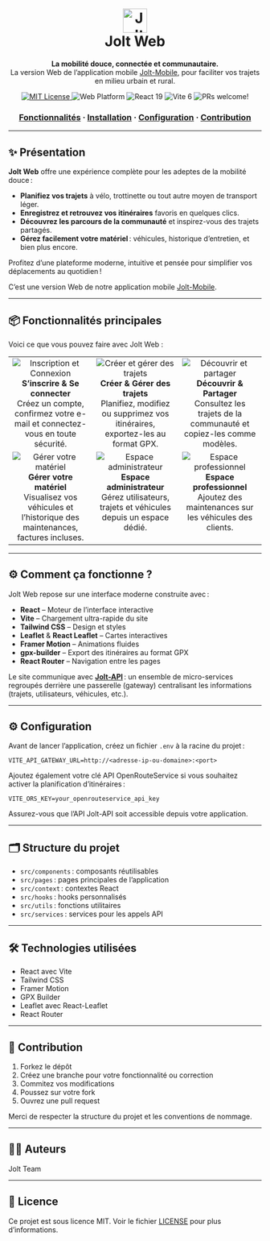 <h1 align="center">
<img src="https://img.icons8.com/color/96/000000/electric-scooter.png" width="48" alt="Jolt Logo"/>
<br>
Jolt Web
</h1>
<p align="center">
<strong>La mobilité douce, connectée et communautaire.</strong><br>
La version Web de l’application mobile <a href="https://github.com/MitryDim/Jolt-Mobile">Jolt-Mobile</a>, pour faciliter vos trajets en milieu urbain et rural.
</p>
<p align="center">
<a href="./LICENSE">
<img src="https://img.shields.io/badge/license-MIT-blue.svg" alt="MIT License" />
</a>
<img src="https://img.shields.io/badge/platform-Web-blue" alt="Web Platform" />
<img src="https://img.shields.io/badge/React-19-61dafb?logo=react&logoColor=white" alt="React 19" />
<img src="https://img.shields.io/badge/Vite-6-646CFF?logo=Vite&logoColor=white" alt="Vite 6" />
<img src="https://img.shields.io/badge/PRs-welcome-brightgreen.svg" alt="PRs welcome!" />
</p>
<h3 align="center">
<a href="#-fonctionnalités">Fonctionnalités</a>
<span> · </span>
<a href="#-installation">Installation</a>
<span> · </span>
<a href="#-configuration">Configuration</a>
<span> · </span>
<a href="#-contribution">Contribution</a>
</h3>

---

## ✨ Présentation

**Jolt Web** offre une expérience complète pour les adeptes de la mobilité douce :

- **Planifiez vos trajets** à vélo, trottinette ou tout autre moyen de transport léger.
- **Enregistrez et retrouvez vos itinéraires** favoris en quelques clics.
- **Découvrez les parcours de la communauté** et inspirez-vous des trajets partagés.
- **Gérez facilement votre matériel** : véhicules, historique d’entretien, et bien plus encore.

Profitez d’une plateforme moderne, intuitive et pensée pour simplifier vos déplacements au quotidien !

C’est une version Web de notre application mobile [Jolt-Mobile](https://github.com/MitryDim/Jolt-Mobile).

---

## 📦 Fonctionnalités principales

Voici ce que vous pouvez faire avec Jolt Web :

<div align="center">

<table>
    <tr>
        <td align="center" valign="top" width="220">
            <img src="https://img.icons8.com/fluency/48/000000/add-user-group-man-man.png" alt="Inscription et Connexion"/><br>
            <b>S’inscrire & Se connecter</b><br>
            Créez un compte, confirmez votre e-mail et connectez-vous en toute sécurité.
        </td>
        <td align="center" valign="top" width="220">
            <img src="https://img.icons8.com/fluency/48/000000/route.png" alt="Créer et gérer des trajets"/><br>
            <b>Créer & Gérer des trajets</b><br>
            Planifiez, modifiez ou supprimez vos itinéraires, exportez-les au format GPX.
        </td>
        <td align="center" valign="top" width="220">
            <img src="https://img.icons8.com/fluency/48/000000/share.png" alt="Découvrir et partager"/><br>
            <b>Découvrir & Partager</b><br>
            Consultez les trajets de la communauté et copiez-les comme modèles.
        </td>
    </tr>
    <tr>
        <td align="center" valign="top" width="220">
            <img src="https://img.icons8.com/fluency/48/000000/scooter.png" alt="Gérer votre matériel"/><br>
            <b>Gérer votre matériel</b><br>
            Visualisez vos véhicules et l’historique des maintenances, factures incluses.
        </td>
        <td align="center" valign="top" width="220">
            <img src="https://img.icons8.com/fluency/48/000000/admin-settings-male.png" alt="Espace administrateur"/><br>
            <b>Espace administrateur</b><br>
            Gérez utilisateurs, trajets et véhicules depuis un espace dédié.
        </td>
        <td align="center" valign="top" width="220">
            <img src="https://img.icons8.com/fluency/48/000000/maintenance.png" alt="Espace professionnel"/><br>
            <b>Espace professionnel</b><br>
            Ajoutez des maintenances sur les véhicules des clients.
        </td>
    </tr>
</table>

</div>

---

## ⚙️ Comment ça fonctionne ?

Jolt Web repose sur une interface moderne construite avec :

- **React** – Moteur de l’interface interactive
- **Vite** – Chargement ultra-rapide du site
- **Tailwind CSS** – Design et styles
- **Leaflet** & **React Leaflet** – Cartes interactives
- **Framer Motion** – Animations fluides
- **gpx-builder** – Export des itinéraires au format GPX
- **React Router** – Navigation entre les pages

Le site communique avec **[Jolt-API](https://github.com/Valt1-0/Jolt-API)** : un ensemble de micro-services regroupés derrière une passerelle (gateway) centralisant les informations (trajets, utilisateurs, véhicules, etc.).

---

## ⚙️ Configuration

Avant de lancer l’application, créez un fichier `.env` à la racine du projet :

```env
VITE_API_GATEWAY_URL=http://<adresse-ip-ou-domaine>:<port>
```

Ajoutez également votre clé API OpenRouteService si vous souhaitez activer la planification d’itinéraires :

```env
VITE_ORS_KEY=your_openrouteservice_api_key
```

Assurez-vous que l’API Jolt-API soit accessible depuis votre application.

---

## 🗂 Structure du projet

- `src/components` : composants réutilisables
- `src/pages` : pages principales de l’application
- `src/context` : contextes React
- `src/hooks` : hooks personnalisés
- `src/utils` : fonctions utilitaires
- `src/services` : services pour les appels API

---

## 🛠 Technologies utilisées

- React avec Vite
- Tailwind CSS
- Framer Motion
- GPX Builder
- Leaflet avec React-Leaflet
- React Router

---

## 🤝 Contribution

1. Forkez le dépôt
2. Créez une branche pour votre fonctionnalité ou correction
3. Commitez vos modifications
4. Poussez sur votre fork
5. Ouvrez une pull request

Merci de respecter la structure du projet et les conventions de nommage.

---

## 👨‍💻 Auteurs

Jolt Team

---

## 📄 Licence

Ce projet est sous licence MIT. Voir le fichier [LICENSE](./LICENSE) pour plus d’informations.
